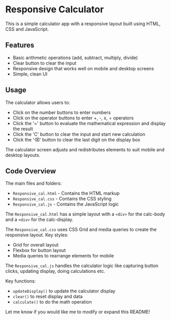 # Responsive Calculator

This is a simple calculator app with a responsive layout built using HTML, CSS and JavaScript.

## Features

- Basic arithmetic operations (add, subtract, multiply, divide)  
- Clear button to clear the input
- Responsive design that works well on mobile and desktop screens
- Simple, clean UI

## Usage

The calculator allows users to:

- Click on the number buttons to enter numbers
- Click on the operator buttons to enter +, -, x, ÷ operators  
- Click the '=' button to evaluate the mathematical expression and display the result
- Click the 'C' button to clear the input and start new calculation
- Click the '⌫' button to clear the last digit on the display box

The calculator screen adjusts and redistributes elements to suit mobile and desktop layouts.

## Code Overview

The main files and folders:

- `Responsive_cal.html` - Contains the HTML markup
- `Responsive_cal.css` - Contains the CSS styling 
- `Responsive_cal.js` - Contains the JavaScript logic

The `Responsive_cal.html` has a simple layout with a `<div>` for the calc-body and a `<div>` for the calc-display.

The `Responsive_cal.css` uses CSS Grid and media queries to create the responsive layout. Key styles:

- Grid for overall layout
- Flexbox for button layout
- Media queries to rearrange elements for mobile

The `Responsive_cal.js` handles the calculator logic like capturing button clicks, updating display, doing calculations etc.

Key functions:
- `updateDisplay()` to update the calculator display
- `clear()` to reset display and data
- `calculate()` to do the math operation
  
Let me know if you would like me to modify or expand this README!
